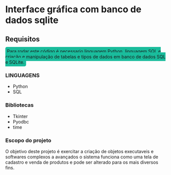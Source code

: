<h1>Interface gráfica com banco de dados sqlite</h1>

<h2> Requisitos </h2>
 
<p><span style="background: #1abc9c; border-radius:5px; padding:5px">Para rodar este código é necessario linguagem Python, linguagem SQL e criação e manipulação de tabelas e tipos de dados em banco de dados SQL e SQLite.</span></p>

<H3>LINGUAGENS</H3>

<ul>
  <li>Python</li>
  <li>SQL</li>
</ul>

<h3>Bibliotecas</h3>
<ul>
 <li>Tkinter</li>
 <li>Pyodbc</li>
 <li>time</li>
 </ul>
 
<h3>Escopo do projeto</h3>

<p>O objetivo deste projeto é exercitar a criação de objetos executaveis e softwares complexos a avançados o sistema funciona como uma tela de cadastro e venda de produtos e pode ser alterado para os mais diversos fins.</p>


